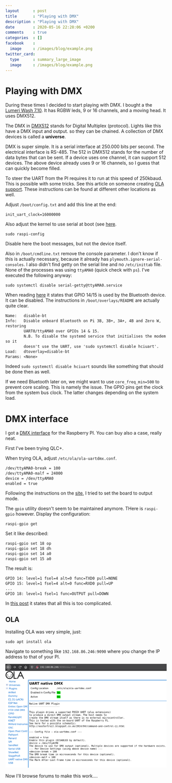 ```yaml
---
layout      : post
title       : "Playing with DMX"
description : "Playing with DMX"
date        : 2020-05-16 22:28:06 +0200
comments    : true
categories  : []
facebook    :
  image     : /images/blog/example.png
twitter_card:
  type      : summary_large_image
  image     : /images/blog/example.png
---
```


# Playing with DMX

During these times I decided to start playing with DMX. I bought a the [Lumeri Wash 7.10](https://www.lumeri.nl/lumeri-wash-710.html). It has RGBW leds, 9 or 16 channels, and a moving head. It uses DMX512.

The DMX in [DMX512](https://www.element14.com/community/groups/open-source-hardware/blog/2017/08/24/dmx-explained-dmx512-and-rs-485-protocol-detail-for-lighting-applications) stands for Digital Multiplex (protocol). Lights like this have a DMX input and output. so they can be chained. A collection of DMX devices is called a **universe**.

DMX is super simple. It is a serial interface at 250.000 bits per second. The electrical interface is RS-485. The 512 in DMX512 stands for the number of data bytes that can be sent. If a device uses one channel, it can support 512 devices. The above device already uses 9 or 16 channels, so I guess that can quickly become filled.

<!--more-->

To steer the UART from the PI requires it to run at this speed of 250kbaud. This is possible with some tricks. See this article on someone creating [OLA support](https://eastertrail.blogspot.com/2014/04/command-and-control-ii.html). These instructions can be found at different other locations as well.

Adjust `/boot/config.txt` and add this line at the end:

```
init_uart_clock=16000000
```

Also adjust the kernel to use serial at boot (see [here](https://elinux.org/RPi_Serial_Connection#Preventing_Linux_using_the_serial_port).

```
sudo raspi-config
```

Disable here the boot messages, but not the device itself. 

Also in `/boot/cmdline.txt` remove the console parameter. I don't know if this is actually necessary, because it already has `plymouth.ignore-serial-consoles`. I also didn't find getty on the serial line and no `/etc/inittab` file. None of the processes was using `ttyAMA0` (quick check with `ps`). I've executed the following anyway:

```
sudo systemctl disable serial-getty@ttyAMA0.service
```

When reading [here](https://www.raspberrypi.org/forums/viewtopic.php?t=244741) it states that GPIO 14/15 is used by the Bluetooth device. It can be disabled. The instructions in `/boot/overlays/README` are actually quite clear. 

```
Name:   disable-bt
Info:   Disable onboard Bluetooth on Pi 3B, 3B+, 3A+, 4B and Zero W, restoring
        UART0/ttyAMA0 over GPIOs 14 & 15.
        N.B. To disable the systemd service that initialises the modem so it
        doesn't use the UART, use 'sudo systemctl disable hciuart'.
Load:   dtoverlay=disable-bt
Params: <None>
```

Indeed `sudo systemctl disable hciuart` sounds like something that should be done then as well.

If we need Bluetooth later on, we might want to use `core_freq_min=500` to prevent core scaling. This is namely the issue. The GPIO pins get the clock from the system bus clock. The latter changes depending on the system load.

# DMX interface

I got a [DMX interface](https://bitwizard.nl/wiki/Dmx_interface_for_raspberry_pi) for the Raspberry PI. You can buy also a case, really neat.

First I've been trying QLC+.

When trying OLA, adjust `/etc/ola/ola-uartdmx.conf`.

```
/dev/ttyAMA0-break = 100
/dev/ttyAMA0-malf = 24000
device = /dev/ttyAMA0
enabled = true
```

Following the instructions on the [site](https://bitwizard.nl/wiki/Dmx_interface_for_raspberry_pi), I tried to set the board to output mode.

The `gpio` utility doesn't seem to be maintained anymore. THere is `raspi-gpio` however. Display the configuration:

```
raspi-gpio get
```

Set it like described:

```
raspi-gpio set 18 op
raspi-gpio set 18 dh
raspi-gpio set 14 a0
raspi-gpio set 15 a0
```

The result is:

```
GPIO 14: level=1 fsel=4 alt=0 func=TXD0 pull=NONE
GPIO 15: level=1 fsel=4 alt=0 func=RXD0 pull=UP
...
GPIO 18: level=1 fsel=1 func=OUTPUT pull=DOWN
```

In [this post](https://www.raspberrypi.org/forums/viewtopic.php?t=176531) it states that all this is too complicated.

## OLA

Installing OLA was very simple, just:

```
sudo apt install ola
```

Navigate to something like `192.168.86.246:9090` where you change the IP address to that of your PI.

![UART driver](/images/blog/uart_native_dmx.png)

Now I'll browse forums to make this work....
